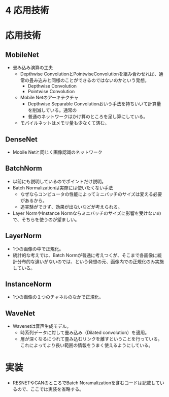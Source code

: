 <script type="text/x-mathjax-config">MathJax.Hub.Config({tex2jax:{inlineMath:[['\$','\$'],['\\(','\\)']],processEscapes:true},CommonHTML: {matchFontHeight:false}});</script>
<script type="text/javascript" async src="https://cdnjs.cloudflare.com/ajax/libs/mathjax/2.7.1/MathJax.js?config=TeX-MML-AM_CHTML"></script>

4 応用技術
==========

# 応用技術
## MobileNet
- 畳み込み演算の工夫
  - Depthwise ConvolutionとPointwiseConvolutionを組み合わせれば、通常の畳み込みと同様のことができるのではないのかという発想。
    - Depthwise Convolution
    - Pointwise Convolution
  - Mobile Netのアーキテクチャ
    - Depthwise Separable Convolutionおいう手法を持ちいいて計算量を削減している。通常の
    - 普通のネットワークはかけ算のところを足し算にしている。
  - モバイルネットはメモリ量も少なくて済む。

## DenseNet
- Mobile Netと同じく画像認識のネットワーク


## BatchNorm
- 以前にも説明しているのでポイントだけ説明。
- Batch Normalizationは実際には使いたくない手法
  - なぜならコンピュータの性能によってミニバッチのサイズは変える必要があるから。
  - 追実験ができず、効果が出ないなどが考えられる。
- Layer NormやInstance Normならミニバッチのサイズに影響を受けないので、そちらを使うのが望ましい。
## LayerNorm
- 1つの画像の中で正規化。
- 統計的な考えでは、Batch Normが普通に考えつくが、そこまで各画像に統計分布的な違いがないのでは、という発想の元、画像内での正規化のみ実施している。
## InstanceNorm
- 1つの画像の１つのチャネルのなかで正規化。

## WaveNet
- Wavenetは音声生成モデル。
  - 時系列データに対して畳み込み（Dilated convolution）を適用。
  - 層が深くなるにつれて畳み込むリンクを離すということを行っている。これによってより長い範囲の情報をうまく使えるようにしている。

# 実装
- RESNETやGANのところでBatch Noramalizationを含むコードは記載しているので、ここでは実装を省略する。

